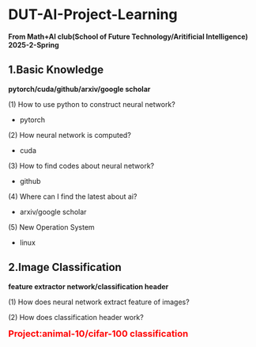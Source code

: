 # DUT-AI-Project-Learning
**From Math+AI club(School of Future Technology/Aritificial Intelligence) 2025-2-Spring**

## 1.Basic Knowledge
**pytorch/cuda/github/arxiv/google scholar**

(1) How to use python to construct neural network?
           
* pytorch

(2) How neural network  is computed?

* cuda

(3) How to find codes about neural network?
           
* github

(4) Where can I find the latest about ai?
           
* arxiv/google scholar

(5) New Operation System

* linux
## 2.Image Classification

**feature extractor network/classification header**

(1) How does neural network extract feature of images?
           
(2) How does classification header work?

**<font color="red" size=4>Project:animal-10/cifar-100 classification</font>**
